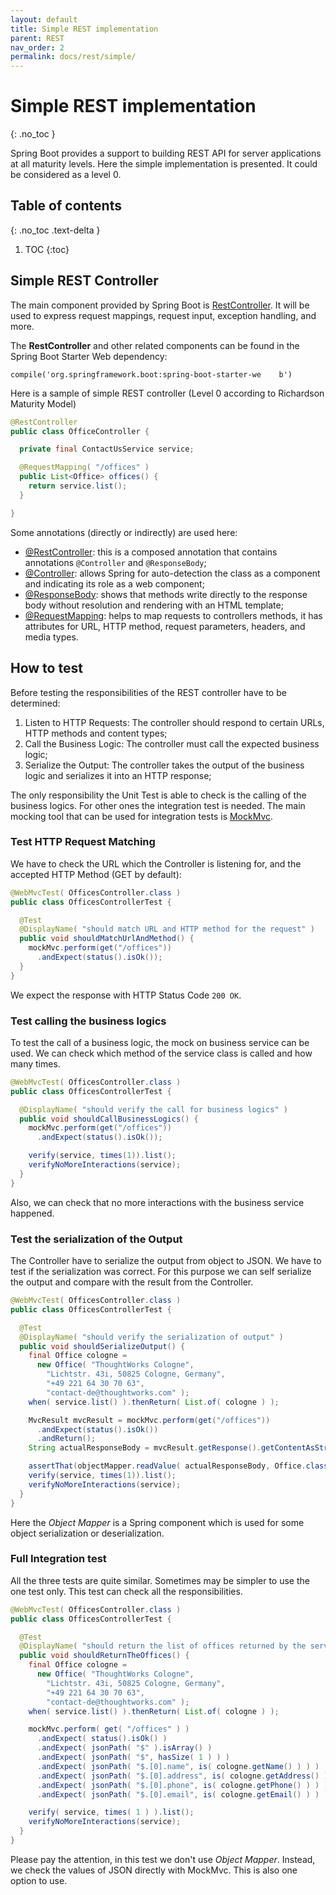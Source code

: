 ```yaml
---
layout: default
title: Simple REST implementation
parent: REST
nav_order: 2
permalink: docs/rest/simple/
---
```


# Simple REST implementation
{: .no_toc }

Spring Boot provides a support to building REST API for server applications at all maturity levels. Here the simple implementation is presented. It could be considered as a level 0.

## Table of contents
{: .no_toc .text-delta }

1. TOC
{:toc}

## Simple REST Controller

The main component provided by Spring Boot is [RestController](https://docs.spring.io/spring/docs/current/spring-framework-reference/web.html#mvc-controller). It will be used to express request mappings, request input, exception handling, and more.

The __RestController__ and other related components can be found in the Spring Boot Starter Web dependency:
```
compile('org.springframework.boot:spring-boot-starter-we    b')
```

Here is a sample of simple REST controller (Level 0 according to Richardson Maturity Model)

```Java
@RestController
public class OfficeController {

  private final ContactUsService service;

  @RequestMapping( "/offices" )
  public List<Office> offices() {
    return service.list();
  }

}
```

Some annotations (directly or indirectly) are used here:
* [@RestController](https://docs.spring.io/spring/docs/current/javadoc-api/org/springframework/web/bind/annotation/RestController.html): this is a composed annotation that contains annotations ```@Controller``` and ```@ResponseBody```;
* [@Controller](https://docs.spring.io/spring/docs/current/javadoc-api/org/springframework/stereotype/Controller.html): allows Spring for auto-detection the class as a component and indicating its role as a web component;
* [@ResponseBody](https://docs.spring.io/spring/docs/current/javadoc-api/org/springframework/web/bind/annotation/ResponseBody.html): shows that methods write directly to the response body without resolution and rendering with an HTML template;
* [@RequestMapping](https://docs.spring.io/spring/docs/current/javadoc-api/org/springframework/web/bind/annotation/RequestMapping.html): helps to map requests to controllers methods, it has attributes for URL, HTTP method, request parameters, headers, and media types.


## How to test

Before testing the responsibilities of the REST controller have to be determined:
1. Listen to HTTP Requests: The controller should respond to certain URLs, HTTP methods and content types;
1. Call the Business Logic: The controller must call the expected business logic;
1. Serialize the Output: The controller takes the output of the business logic and serializes it into an HTTP response;

The only responsibility the Unit Test is able to check is the calling of the business logics. For other ones the integration test is needed. The main mocking tool that can be used for integration tests is [MockMvc](https://docs.spring.io/spring-framework/docs/current/spring-framework-reference/testing.html#spring-mvc-test-framework).


### Test HTTP Request Matching

We have to check the URL which the Controller is listening for, and the accepted HTTP Method (GET by default):

```Java
@WebMvcTest( OfficesController.class )
public class OfficesControllerTest {

  @Test
  @DisplayName( "should match URL and HTTP method for the request" )
  public void shouldMatchUrlAndMethod() {
    mockMvc.perform(get("/offices"))
      .andExpect(status().isOk());
  }
}
```
We expect the response with HTTP Status Code ```200 OK```.


### Test calling the business logics

To test the call of a business logic, the mock on business service can be used. We can check which method of the service class is called and how many times.

```Java
@WebMvcTest( OfficesController.class )
public class OfficesControllerTest {

  @DisplayName( "should verify the call for business logics" )
  public void shouldCallBusinessLogics() {
    mockMvc.perform(get("/offices"))
      .andExpect(status().isOk());

    verify(service, times(1)).list();
    verifyNoMoreInteractions(service);
  }
}
```
Also, we can check that no more interactions with the business service happened.


### Test the serialization of the Output

The Controller have to serialize the output from object to JSON. We have to test if the serialization was correct. For this purpose we can self serialize the output and compare with the result from the Controller.

```Java
@WebMvcTest( OfficesController.class )
public class OfficesControllerTest {

  @Test
  @DisplayName( "should verify the serialization of output" )
  public void shouldSerializeOutput() {
    final Office cologne =
      new Office( "ThoughtWorks Cologne",
        "Lichtstr. 43i, 50825 Cologne, Germany",
        "+49 221 64 30 70 63",
        "contact-de@thoughtworks.com" );
    when( service.list() ).thenReturn( List.of( cologne ) );

    MvcResult mvcResult = mockMvc.perform(get("/offices"))
      .andExpect(status().isOk())
      .andReturn();
    String actualResponseBody = mvcResult.getResponse().getContentAsString();

    assertThat(objectMapper.readValue( actualResponseBody, Office.class )).isEqualTo(office);
    verify(service, times(1)).list();
    verifyNoMoreInteractions(service);
  }
}
```

Here the _Object Mapper_ is a Spring component which is used for some object serialization or deserialization.


### Full Integration test

All the three tests are quite similar. Sometimes may be simpler to use the one test only. This test can check all the responsibilities.

```Java
@WebMvcTest( OfficesController.class )
public class OfficesControllerTest {

  @Test
  @DisplayName( "should return the list of offices returned by the service" )
  public void shouldReturnTheOffices() {
    final Office cologne =
      new Office( "ThoughtWorks Cologne",
        "Lichtstr. 43i, 50825 Cologne, Germany",
        "+49 221 64 30 70 63",
        "contact-de@thoughtworks.com" );
    when( service.list() ).thenReturn( List.of( cologne ) );

    mockMvc.perform( get( "/offices" ) )
      .andExpect( status().isOk() )
      .andExpect( jsonPath( "$" ).isArray() )
      .andExpect( jsonPath( "$", hasSize( 1 ) ) )
      .andExpect( jsonPath( "$.[0].name", is( cologne.getName() ) ) )
      .andExpect( jsonPath( "$.[0].address", is( cologne.getAddress() ) ) )
      .andExpect( jsonPath( "$.[0].phone", is( cologne.getPhone() ) ) )
      .andExpect( jsonPath( "$.[0].email", is( cologne.getEmail() ) ) );

    verify( service, times( 1 ) ).list();
    verifyNoMoreInteractions(service);
  }
}
```

Please pay the attention, in this test we don't use _Object Mapper_. Instead, we check the values of JSON directly with MockMvc. This is also one option to use.
